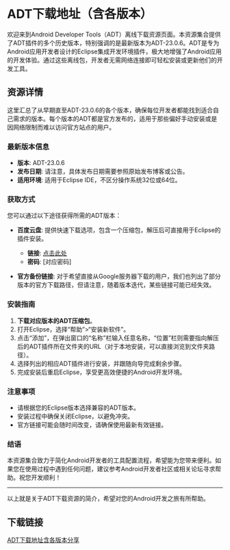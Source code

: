 # ADT下载地址（含各版本）

欢迎来到Android Developer Tools（ADT）离线下载资源页面。本资源集合提供了ADT插件的多个历史版本，特别强调的是最新版本为ADT-23.0.6。ADT是专为Android应用开发者设计的Eclipse集成开发环境插件，极大地增强了Android应用的开发体验。通过这些离线包，开发者无需网络连接即可轻松安装或更新他们的开发工具。

## 资源详情

这里汇总了从早期直至ADT-23.0.6的各个版本，确保每位开发者都能找到适合自己需求的版本。每个版本的ADT都是官方发布的，适用于那些偏好手动安装或是因网络限制而难以访问官方站点的用户。

### 最新版本信息

- **版本**: ADT-23.0.6
- **发布日期**: 请注意，具体发布日期需要参照原始发布博客或公告。
- **适用环境**: 适用于Eclipse IDE，不区分操作系统32位或64位。

### 获取方式

您可以通过以下途径获得所需的ADT版本：
- **百度云盘**: 提供快速下载选项，包含一个压缩包，解压后可直接用于Eclipse的插件安装。
  - **链接**: [点击此处](请注意，实际操作中应替换为有效的百度云链接)
  - **密码**: [对应密码]
  
- **官方备份链接**: 对于希望直接从Google服务器下载的用户，我们也列出了部分版本的官方下载路径，但请注意，随着版本迭代，某些链接可能已经失效。

### 安装指南

1. **下载对应版本的ADT压缩包**。
2. 打开Eclipse，选择“帮助”>“安装新软件”。
3. 点击“添加”，在弹出窗口的“名称”栏输入任意名称，“位置”栏则需要指向解压后的ADT插件所在文件夹的URL（对于本地安装，可以直接浏览到文件夹路径）。
4. 选择列出的相应ADT插件进行安装，并跟随向导完成剩余步骤。
5. 完成安装后重启Eclipse，享受更高效便捷的Android开发环境。

### 注意事项

- 请根据您的Eclipse版本选择兼容的ADT版本。
- 安装过程中确保关闭Eclipse，以避免冲突。
- 官方链接可能会随时间改变，请确保使用最新有效链接。

### 结语

本资源集合致力于简化Android开发者的工具配置流程，希望能为您带来便利。如果您在使用过程中遇到任何问题，建议参考Android开发者社区或相关论坛寻求帮助。祝您开发顺利！

---

以上就是关于ADT下载资源的简介，希望对您的Android开发之旅有所帮助。

## 下载链接

[ADT下载地址含各版本分享](https://pan.quark.cn/s/67a570a58533)